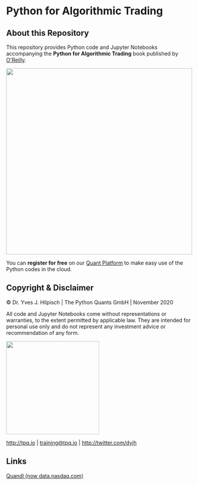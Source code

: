 # Python for Algorithmic Trading

## About this Repository

This repository provides Python code and Jupyter Notebooks accompanying the **Python for Algorithmic Trading** book published by [O'Reilly](https://www.oreilly.com/library/view/python-for-algorithmic/9781492053347/).

<img src="http://hilpisch.com/pyalgo_cover_color.png" width="500">

You can **register for free** on our [Quant Platform](http://py4at.pqp.io) to make easy use of the Python codes in the cloud.

## Copyright & Disclaimer

© Dr. Yves J. Hilpisch | The Python Quants GmbH | November 2020

All code and Jupyter Notebooks come without representations or warranties, to the extent permitted by applicable law. They are intended for personal use only and do not represent any investment advice or recommendation of any form.

<img src="http://hilpisch.com/tpq_logo.png" width="250">

http://tpq.io | training@tpq.io | http://twitter.com/dyjh


## Links
[Quandl (now data.nasdaq.com)](https://data.nasdaq.com/)

